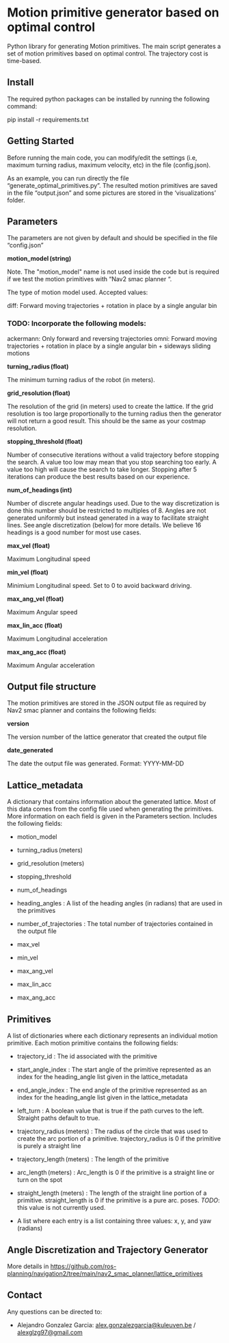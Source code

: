 # Motion primitive generator based on optimal control

Python library for generating Motion primitives. The main script generates a set of motion primitives based on optimal control. The trajectory cost  is time-based.

## Install  

The required python packages can be installed by running the following command: 

pip install -r requirements.txt 

## Getting Started 

Before running the main code, you can modify/edit the settings (i.e, maximum turning radius, maximum velocity, etc) in the file (config.json).  

As an example, you can run directly the file “generate_optimal_primitives.py”. The resulted motion primitives are saved in the file “output.json” and some pictures are stored in the ‘visualizations’ folder. 

## Parameters 

The parameters are not given by default and should be specified in the file “config.json” 


**motion_model (string)** 

Note. The "motion_model" name is not used inside the code but is required if we test the motion primitives with “Nav2 smac planner “.    

The type of motion model used. Accepted values: 

diff: Forward moving trajectories + rotation in place by a single angular bin 

### TODO: Incorporate the following models: 

ackermann: Only forward and reversing trajectories 
omni: Forward moving trajectories + rotation in place by a single angular bin + sideways sliding motions 

 
**turning_radius (float)**

The minimum turning radius of the robot (in meters).  

**grid_resolution (float)**

The resolution of the grid (in meters) used to create the lattice. If the grid resolution is too large proportionally to the turning radius then the generator will not return a good result. This should be the same as your costmap resolution. 
 

**stopping_threshold (float)**

Number of consecutive iterations without a valid trajectory before stopping the search. A value too low may mean that you stop searching too early. A value too high will cause the search to take longer. Stopping after 5 iterations can produce the best results based on our experience. 

**num_of_headings (int)**

Number of discrete angular headings used. Due to the way discretization is done this number should be restricted to multiples of 8. Angles are not generated uniformly but instead generated in a way to facilitate straight lines. See angle discretization (below) for more details. We believe 16 headings is a good number for most use cases. 
 
**max_vel (float)**

Maximum Longitudinal speed   

**min_vel (float)**

Minimium Longitudinal speed. Set to 0 to avoid backward driving.   

**max_ang_vel (float)**

Maximum Angular speed   

**max_lin_acc (float)**

Maximum Longitudinal acceleration   

**max_ang_acc (float)**

Maximum Angular acceleration   


## Output file structure
The motion primitives are stored in the JSON output file as required by Nav2 smac planner and contains the following fields: 

**version** 

The version number of the lattice generator that created the output file 

**date_generated**

The date the output file was generated. Format: YYYY-MM-DD 

## Lattice_metadata 

A dictionary that contains information about the generated lattice. Most of this data comes from the config file used when generating the primitives. More information on each field is given in the Parameters section. Includes the following fields: 

- motion_model 

- turning_radius (meters) 

- grid_resolution (meters) 

- stopping_threshold 

- num_of_headings 

- heading_angles : A list of the heading angles (in radians) that are used in the primitives 

- number_of_trajectories : The total number of trajectories contained in the output file 

- max_vel

- min_vel

- max_ang_vel

- max_lin_acc

- max_ang_acc

## Primitives 

A list of dictionaries where each dictionary represents an individual motion primitive. Each motion primitive contains the following fields: 

- trajectory_id : The id associated with the primitive 

- start_angle_index : The start angle of the primitive represented as an index for the heading_angle list given in the lattice_metadata 

- end_angle_index : The end angle of the primitive represented as an index for the heading_angle list given in the lattice_metadata 

- left_turn  : A boolean value that is true if the path curves to the left. Straight paths default to true.   

- trajectory_radius (meters) : The radius of the circle that was used to create the arc portion of a primitive. trajectory_radius is 0 if the primitive is purely a straight line 

- trajectory_length (meters) : The length of the primitive 

- arc_length (meters) : Arc_length is 0 if the primitive is a straight line or turn on the spot

- straight_length (meters) : The length of the straight line portion of a primitive. straight_length is 0 if the primitive is a pure arc. 
poses. *TODO*: this value is not currently used.

- A list where each entry is a list containing three values: x, y, and yaw (radians) 

## Angle Discretization and Trajectory Generator 

More details in https://github.com/ros-planning/navigation2/tree/main/nav2_smac_planner/lattice_primitives 

## Contact
Any questions can be directed to:
- Alejandro Gonzalez Garcia: alex.gonzalezgarcia@kuleuven.be / alexglzg97@gmail.com
